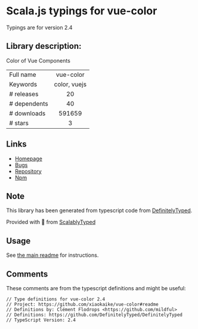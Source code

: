 
# Scala.js typings for vue-color

Typings are for version 2.4

## Library description:
Color of Vue Components

|                    |                 |
| ------------------ | :-------------: |
| Full name          | vue-color |
| Keywords           | color, vuejs |
| # releases         | 20 |
| # dependents       | 40 |
| # downloads        | 591659 |
| # stars            | 3 |

## Links
- [Homepage](https://github.com/xiaokaike/vue-color#readme)
- [Bugs](https://github.com/xiaokaike/vue-color/issues)
- [Repository](https://github.com/xiaokaike/vue-color)
- [Npm](https://www.npmjs.com/package/vue-color)
    


## Note
This library has been generated from typescript code from [DefinitelyTyped](https://definitelytyped.org).

Provided with :purple_heart: from [ScalablyTyped](https://github.com/oyvindberg/ScalablyTyped)

## Usage
See [the main readme](../../readme.md) for instructions.

## Comments

These comments are from the typescript definitions and might be useful:
```
// Type definitions for vue-color 2.4
// Project: https://github.com/xiaokaike/vue-color#readme
// Definitions by: Clément Flodrops <https://github.com/mildful>
// Definitions: https://github.com/DefinitelyTyped/DefinitelyTyped
// TypeScript Version: 2.4

```

